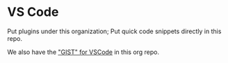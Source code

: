 # VS Code

Put plugins under this organization; Put quick code snippets directly in this repo.

We also have the ["GIST" for VSCode](https://github.com/Charles-Zhang-VSCode/.github/blob/main/GIST) in this org repo.
